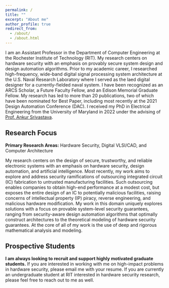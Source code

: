 ```yaml
---
permalink: /
title: ""
excerpt: "About me"
author_profile: true
redirect_from: 
  - /about/
  - /about.html
---
```


I am an Assistant Professor in the Department of Computer Engineering at the Rochester Institute of Technology (RIT). My research centers on hardware security with an emphasis on provably secure system design and design automation algorithms. Prior to my academic career, I researched high-frequency, wide-band digital signal processing system architecture at the U.S. Naval Research Laboratory where I served as the laed digital designer for a currently-fielded naval system. I have been recognized as an ARCS Scholar, a Future Faculty Fellow, and an Edison Memorial Graduate Fellow. My research has led to more than 20 publications, two of which have been nominated for Best Paper, including most recently at the 2021 Design Automation Conference (DAC). I received my PhD in Electrical Engineering from the University of Maryland in 2022 under the advising of  <a href="https://srivastava.umd.edu/">Prof. Ankur Srivastava</a>.

Research Focus
------

<b>Primary Research Areas:</b> Hardware Security, Digital VLSI/CAD, and Computer Architecture <br/>

My research centers on the design of secure, trustworthy, and reliable electronic systems with an emphasis on hardware security, design automation, and artificial intelligence. Most recently, my work aims to explore and address security ramifications of outsourcing integrated circuit (IC) fabrication to untrusted manufacturing facilities. Such outsourcing enables companies to obtain high-end performance at a modest cost, but exposes the entire design of an IC to potentially malicious facilities, raising concerns of intellectual property (IP) piracy, reverse engineering, and malicious hardware modification. My work in this domain uniquely explores solutions with a focus on provable system-level security guarantees, ranging from security-aware design automation algorithms that optimally construct architectures to the theoretical modeling of hardware security guarantees. At the core of all of my work is the use of deep and rigorous mathematical analysis and modeling.


Prospective Students
------

<b>I am always looking to recruit and support highly motivated graduate students.</b> If you are interested in working with me on high-impact problems in hardware security, please email me with your resume. If you are currently an undergraduate student at RIT interested in hardware security research, please feel free to reach out to me as well.